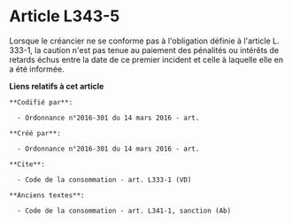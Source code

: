 # Article L343-5

Lorsque le créancier ne se conforme pas à l'obligation définie à l'article L. 333-1, la caution n'est pas tenue au paiement
des pénalités ou intérêts de retards échus entre la date de ce premier incident et celle à laquelle elle en a été informée.

**Liens relatifs à cet article**

	**Codifié par**:

	  - Ordonnance n°2016-301 du 14 mars 2016 - art.

	**Créé par**:

	  - Ordonnance n°2016-301 du 14 mars 2016 - art.

	**Cite**:

	  - Code de la consommation - art. L333-1 (VD)

	**Anciens textes**:

	  - Code de la consommation - art. L341-1, sanction (Ab)
